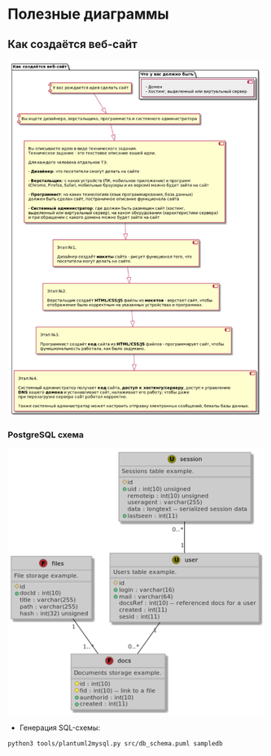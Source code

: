 # Полезные диаграммы

## Как создаётся веб-сайт

<img src="./images/how_website_is_creating.png" width="700">
 
### PostgreSQL схема

<img src="./images/db_schema.png" width="700">

- Генерация SQL-схемы:
 
```
python3 tools/plantuml2mysql.py src/db_schema.puml sampledb
```
